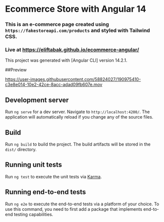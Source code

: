 # Ecommerce Store with Angular 14

### This is an e-commerce page created using `https://fakestoreapi.com/products` and styled with Tailwind CSS.

### Live at https://eliftabak.github.io/ecommerce-angular/

This project was generated with [Angular CLI] version 14.2.1.

##Preview

https://user-images.githubusercontent.com/58824027/190975410-c3e8e014-10e2-42ce-8acc-adad09fb607e.mov


## Development server

Run `ng serve` for a dev server. Navigate to `http://localhost:4200/`. The application will automatically reload if you change any of the source files.

## Build

Run `ng build` to build the project. The build artifacts will be stored in the `dist/` directory.

## Running unit tests

Run `ng test` to execute the unit tests via [Karma](https://karma-runner.github.io).

## Running end-to-end tests

Run `ng e2e` to execute the end-to-end tests via a platform of your choice. To use this command, you need to first add a package that implements end-to-end testing capabilities.

